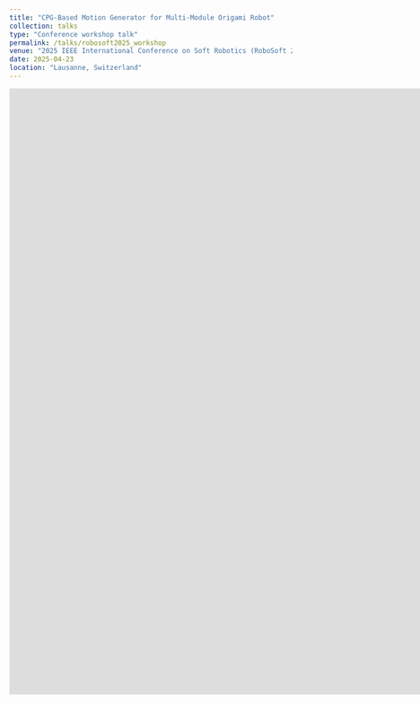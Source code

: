 ```yaml
---
title: "CPG-Based Motion Generator for Multi-Module Origami Robot"
collection: talks
type: "Conference workshop talk"
permalink: /talks/robosoft2025_workshop
venue: "2025 IEEE International Conference on Soft Robotics (RoboSoft 2025)"
date: 2025-04-23
location: "Lausanne, Switzerland"
---
```


<div class="video-container">
    <iframe 
        src="https://www.youtube.com/embed/Gz0DezhwF9U?si=iHWeSlufNNYtjXHT"
        width="1920"
        height="1080"
        frameborder="0" 
        allowfullscreen
        loading="lazy">
    </iframe>
</div>